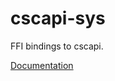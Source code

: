 # cscapi-sys #
FFI bindings to cscapi.

[Documentation](https://retep998.github.io/doc/cscapi-sys/)
